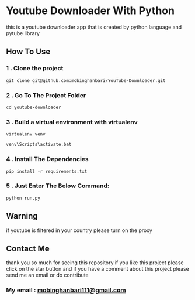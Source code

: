 # Youtube Downloader With Python
this is a youtube downloader app that is created by python language and pytube library

## How To Use
### 1 . Clone the project
```
git clone git@github.com:mobinghanbari/YouTube-Downloader.git
```
### 2 . Go To The Project Folder
```
cd youtube-downloader
```
### 3 . Build a virtual environment with virtualenv
```
virtualenv venv

venv\Scripts\activate.bat
```
### 4 . Install The Dependencies
```
pip install -r requirements.txt
```
### 5 . Just Enter The Below Command:
```
python run.py
```

## Warning
if youtube is filtered in your country
please turn on the proxy

## Contact Me
thank you so much for seeing this repository if you like this project please click on the star button and if you have a comment about this project please send me an email or do contribute
### My email : mobinghanbari111@gmail.com

